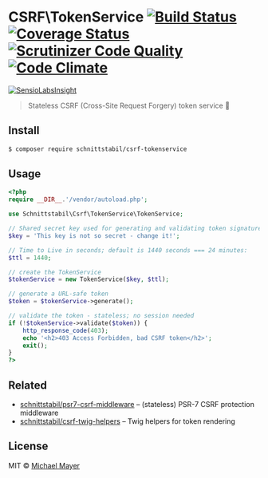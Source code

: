 # CSRF\TokenService [![Build Status](https://travis-ci.org/schnittstabil/csrf-tokenservice.svg?branch=master)](https://travis-ci.org/schnittstabil/csrf-tokenservice) [![Coverage Status](https://coveralls.io/repos/github/schnittstabil/csrf-tokenservice/badge.svg?branch=master)](https://coveralls.io/github/schnittstabil/csrf-tokenservice?branch=master) [![Scrutinizer Code Quality](https://scrutinizer-ci.com/g/schnittstabil/csrf-tokenservice/badges/quality-score.png?b=master)](https://scrutinizer-ci.com/g/schnittstabil/csrf-tokenservice/?branch=master) [![Code Climate](https://codeclimate.com/github/schnittstabil/csrf-tokenservice/badges/gpa.svg)](https://codeclimate.com/github/schnittstabil/csrf-tokenservice)

[![SensioLabsInsight](https://insight.sensiolabs.com/projects/d03769f0-d78c-49cf-b1a5-7baf8993ff81/big.png)](https://insight.sensiolabs.com/projects/d03769f0-d78c-49cf-b1a5-7baf8993ff81)

> Stateless CSRF (Cross-Site Request Forgery) token service :meat_on_bone:


## Install

```sh
$ composer require schnittstabil/csrf-tokenservice
```


## Usage

```php
<?php
require __DIR__.'/vendor/autoload.php';

use Schnittstabil\Csrf\TokenService\TokenService;

// Shared secret key used for generating and validating token signatures:
$key = 'This key is not so secret - change it!';

// Time to Live in seconds; default is 1440 seconds === 24 minutes:
$ttl = 1440;

// create the TokenService
$tokenService = new TokenService($key, $ttl);

// generate a URL-safe token
$token = $tokenService->generate();

// validate the token - stateless; no session needed
if (!$tokenService->validate($token)) {
    http_response_code(403);
    echo '<h2>403 Access Forbidden, bad CSRF token</h2>';
    exit();
}
?>
```


## Related

* [schnittstabil/psr7-csrf-middleware](https://github.com/schnittstabil/psr7-csrf-middleware) – (stateless) PSR-7 CSRF protection middleware
* [schnittstabil/csrf-twig-helpers](https://github.com/schnittstabil/csrf-twig-helpers) – Twig helpers for token rendering


## License

MIT © [Michael Mayer](http://schnittstabil.de)
